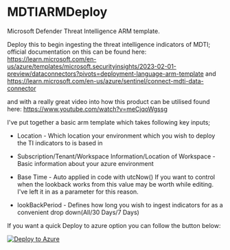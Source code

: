 # MDTIARMDeploy
Microsoft Defender Threat Intelligence ARM template.

Deploy this to begin ingesting the threat intelligence indicators of MDTI; official documentation on this can be found here: https://learn.microsoft.com/en-us/azure/templates/microsoft.securityinsights/2023-02-01-preview/dataconnectors?pivots=deployment-language-arm-template
and 
https://learn.microsoft.com/en-us/azure/sentinel/connect-mdti-data-connector

and with a really great video into how this product can be utilised found here: https://www.youtube.com/watch?v=meCjqoWgssg

I've put together a basic arm template which takes following key inputs;

- Location - Which location your environment which you wish to deploy the TI indicators to is based in

- Subscription/Tenant/Workspace Information/Location of Workspace - Basic information about your azure environment

- Base Time - Auto applied in code with utcNow()
If you want to control when the lookback works from this value may be worth while editing. I've left it in as a parameter for this reason.

- lookBackPeriod - Defines how long you wish to ingest indicators for as a convenient drop down(All/30 Days/7 Days)

If you want a quick Deploy to azure option you can follow the button below:

[![Deploy to Azure](https://aka.ms/deploytoazurebutton)](https://portal.azure.com/#create/Microsoft.Template/uri/https%3A%2F%2Fraw.githubusercontent.com%2FCloudGuardianMike%2FMDTIARMDeploy%2Fmain%2FenableMDTI.json)
